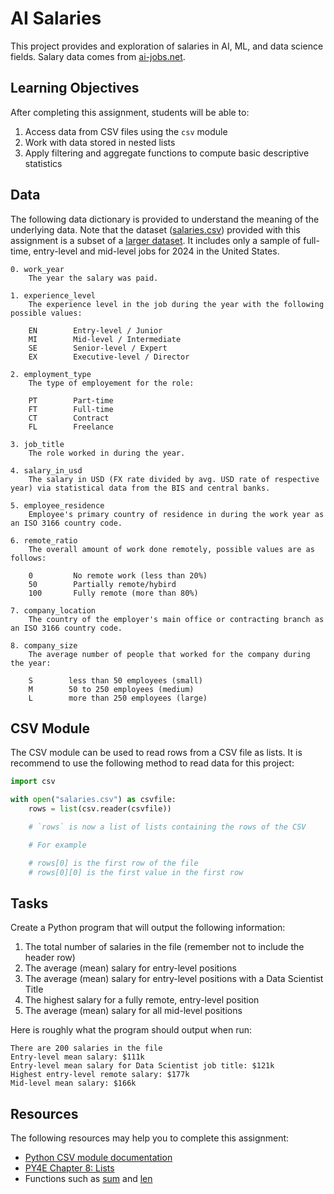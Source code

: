 AI Salaries
===========

This project provides and exploration of salaries in AI, ML, and data science fields. Salary data comes from [ai-jobs.net](https://ai-jobs.net/).

Learning Objectives
-------------------

After completing this assignment, students will be able to:

1. Access data from CSV files using the `csv` module
2. Work with data stored in nested lists
3. Apply filtering and aggregate functions to compute basic descriptive statistics

Data
----

The following data dictionary is provided to understand the meaning of the underlying data. Note that the dataset ([salaries.csv](salaries.csv)) provided with this assignment is a subset of a [larger dataset](https://ai-jobs.net/salaries/download/). It includes only a sample of full-time, entry-level and mid-level jobs for 2024 in the United States.

```
0. work_year
    The year the salary was paid.

1. experience_level
    The experience level in the job during the year with the following possible values:

    EN        Entry-level / Junior
    MI        Mid-level / Intermediate
    SE        Senior-level / Expert
    EX        Executive-level / Director

2. employment_type
    The type of employement for the role:

    PT        Part-time
    FT        Full-time
    CT        Contract
    FL        Freelance

3. job_title
    The role worked in during the year.

4. salary_in_usd
    The salary in USD (FX rate divided by avg. USD rate of respective year) via statistical data from the BIS and central banks.

5. employee_residence
    Employee's primary country of residence in during the work year as an ISO 3166 country code.

6. remote_ratio
    The overall amount of work done remotely, possible values are as follows:

    0         No remote work (less than 20%)
    50        Partially remote/hybird
    100       Fully remote (more than 80%)

7. company_location
    The country of the employer's main office or contracting branch as an ISO 3166 country code.

8. company_size
    The average number of people that worked for the company during the year:

    S        less than 50 employees (small)
    M        50 to 250 employees (medium)
    L        more than 250 employees (large)
```

CSV Module
----------

The CSV module can be used to read rows from a CSV file as lists. It is recommend to use the following method to read data for this project:

```python
import csv

with open("salaries.csv") as csvfile:
    rows = list(csv.reader(csvfile))

    # `rows` is now a list of lists containing the rows of the CSV

    # For example

    # rows[0] is the first row of the file
    # rows[0][0] is the first value in the first row
```

Tasks
-----

Create a Python program that will output the following information:

1. The total number of salaries in the file (remember not to include the header row)
2. The average (mean) salary for entry-level positions
3. The average (mean) salary for entry-level positions with a Data Scientist Title
4. The highest salary for a fully remote, entry-level position
5. The average (mean) salary for all mid-level positions

Here is roughly what the program should output when run:

```
There are 200 salaries in the file
Entry-level mean salary: $111k
Entry-level mean salary for Data Scientist job title: $121k
Highest entry-level remote salary: $177k
Mid-level mean salary: $166k
```

Resources
---------

The following resources may help you to complete this assignment:

- [Python CSV module documentation](https://docs.python.org/3/library/csv.html)
- [PY4E Chapter 8: Lists](https://www.py4e.com/html3/08-lists)
- Functions such as [sum](https://docs.python.org/3/library/functions.html#sum) and [len](https://docs.python.org/3/library/functions.html#len)
